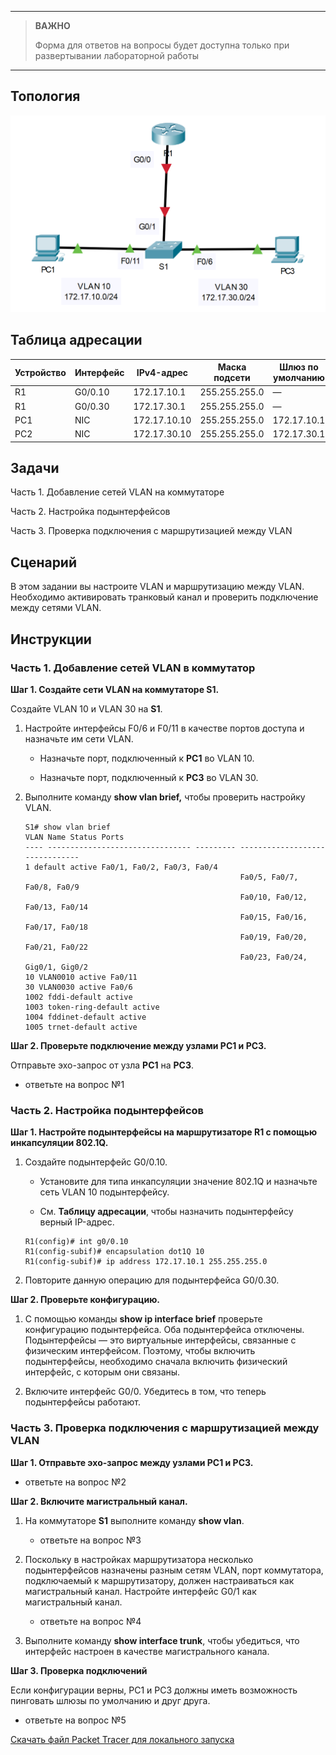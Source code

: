 
---

> **ВАЖНО**
> 
> Форма для ответов на вопросы будет доступна только при развертывании лабораторной работы 

---

## Топология

![](./assets/topology.png)

## Таблица адресации

| Устройство | Интерфейс | IPv4-адрес   | Маска подсети | Шлюз по умолчанию |
|------------|-----------|--------------|---------------|-------------------|
| R1         | G0/0.10   | 172.17.10.1  | 255.255.255.0 | —                 |
| R1         | G0/0.30   | 172.17.30.1  | 255.255.255.0 | —                 |
| PC1        | NIC       | 172.17.10.10 | 255.255.255.0 | 172.17.10.1       |
| PC2        | NIC       | 172.17.30.10 | 255.255.255.0 | 172.17.30.1       |

## Задачи

Часть 1. Добавление сетей VLAN на коммутаторе

Часть 2. Настройка подынтерфейсов

Часть 3. Проверка подключения с маршрутизацией между VLAN

## Сценарий

В этом задании вы настроите VLAN и маршрутизацию между VLAN. Необходимо активировать транковый канал и проверить подключение между сетями VLAN.

## Инструкции

### Часть 1. Добавление сетей VLAN в коммутатор

**Шаг 1. Создайте сети VLAN на коммутаторе S1.**

Создайте VLAN 10 и VLAN 30 на **S1**.

1.  Настройте интерфейсы F0/6 и F0/11 в качестве портов доступа и назначьте им сети VLAN.

    -   Назначьте порт, подключенный к **PC1** во VLAN 10.

    -   Назначьте порт, подключенный к **PC3** во VLAN 30.

2.  Выполните команду **show vlan brief,** чтобы проверить настройку VLAN.

    ```
    S1# show vlan brief
    VLAN Name Status Ports
    ---- -------------------------------- --------- -------------------------------
    1 default active Fa0/1, Fa0/2, Fa0/3, Fa0/4
                                                    Fa0/5, Fa0/7, Fa0/8, Fa0/9
                                                    Fa0/10, Fa0/12, Fa0/13, Fa0/14
                                                    Fa0/15, Fa0/16, Fa0/17, Fa0/18
                                                    Fa0/19, Fa0/20, Fa0/21, Fa0/22
                                                    Fa0/23, Fa0/24, Gig0/1, Gig0/2
    10 VLAN0010 active Fa0/11
    30 VLAN0030 active Fa0/6
    1002 fddi-default active
    1003 token-ring-default active
    1004 fddinet-default active
    1005 trnet-default active
    ```

**Шаг 2. Проверьте подключение между узлами PC1 и PC3.**

Отправьте эхо-запрос от узла **PC1** на **PC3**.

- ответьте на вопрос №1

### Часть 2. Настройка подынтерфейсов

**Шаг 1. Настройте подынтерфейсы на маршрутизаторе R1 с помощью инкапсуляции 802.1Q.**

1.  Создайте подынтерфейс G0/0.10.

    -   Установите для типа инкапсуляции значение 802.1Q и назначьте сеть VLAN 10 подынтерфейсу.

    -   См. **Таблицу адресации**, чтобы назначить подынтерфейсу верный IP-адрес.

    ```
    R1(config)# int g0/0.10
    R1(config-subif)# encapsulation dot1Q 10
    R1(config-subif)# ip address 172.17.10.1 255.255.255.0
    ```

2.  Повторите данную операцию для подынтерфейса G0/0.30.

**Шаг 2. Проверьте конфигурацию.**

1.  С помощью команды **show ip interface brief** проверьте конфигурацию подынтерфейса. Оба подынтерфейса отключены. Подынтерфейсы — это виртуальные интерфейсы, связанные с физическим интерфейсом. Поэтому, чтобы включить подынтерфейсы, необходимо сначала включить физический интерфейс, с которым они связаны.

2.  Включите интерфейс G0/0. Убедитесь в том, что теперь подынтерфейсы работают.

### Часть 3. Проверка подключения с маршрутизацией между VLAN

**Шаг 1. Отправьте эхо-запрос между узлами PC1 и PC3.**

- ответьте на вопрос №2

**Шаг 2. Включите магистральный канал.**

1.  На коммутаторе **S1** выполните команду **show vlan**.

    - ответьте на вопрос №3

2.  Поскольку в настройках маршрутизатора несколько подынтерфейсов назначены разным сетям VLAN, порт коммутатора, подключаемый к маршрутизатору, должен настраиваться как магистральный канал. Настройте интерфейс G0/1 как магистральный канал.

    - ответьте на вопрос №4

3.  Выполните команду **show interface trunk**, чтобы убедиться, что интерфейс настроен в качестве магистрального канала.

**Шаг 3. Проверка подключений**

Если конфигурации верны, PC1 и PC3 должны иметь возможность пинговать шлюзы по умолчанию и друг друга.

- ответьте на вопрос №5

[Скачать файл Packet Tracer для локального запуска](./assets/4.2.7-lab.pka)
